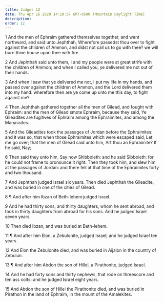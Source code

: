 ```yaml
---
title: Judges 12
date: Thu Apr 16 2020 14:10:37 GMT-0600 (Mountain Daylight Time)
description: 
order: 12
---
```


<p>
  1 And the men of Ephraim gathered themselves together, and went northward, and
  said unto Jephthah, Wherefore passedst thou over to fight against the children
  of Ammon, and didst not call us to go with thee? we will burn thine house upon
  thee with fire.
</p>
<p>
  2 And Jephthah said unto them, I and my people were at great strife with the
  children of Ammon; and when I called you, ye delivered me not out of their
  hands.
</p>
<p>
  3 And when I saw that ye delivered me not, I put my life in my hands, and
  passed over against the children of Ammon, and the Lord delivered them into my
  hand: wherefore then are ye come up unto me this day, to fight against me?
</p>
<p>
  4 Then Jephthah gathered together all the men of Gilead, and fought with
  Ephraim: and the men of Gilead smote Ephraim, because they said, Ye Gileadites
  are fugitives of Ephraim among the Ephraimites, and among the Manassites.
</p>
<p>
  5 And the Gileadites took the passages of Jordan before the Ephraimites: and
  it was so, that when those Ephraimites which were escaped said, Let me go
  over; that the men of Gilead said unto him, Art thou an Ephraimite? If he
  said, Nay;
</p>
<p>
  6 Then said they unto him, Say now Shibboleth: and he said Sibboleth: for he
  could not frame to pronounce it right. Then they took him, and slew him at the
  passages of Jordan: and there fell at that time of the Ephraimites forty and
  two thousand.
</p>
<p>
  7 And Jephthah judged Israel six years. Then died Jephthah the Gileadite, and
  was buried in one of the cities of Gilead.
</p>
<p>8 &#xB6; And after him Ibzan of Beth-lehem judged Israel.</p>
<p>
  9 And he had thirty sons, and thirty daughters, whom he sent abroad, and took
  in thirty daughters from abroad for his sons. And he judged Israel seven
  years.
</p>
<p>10 Then died Ibzan, and was buried at Beth-lehem.</p>
<p>
  11 &#xB6; And after him Elon, a Zebulonite, judged Israel; and he judged
  Israel ten years.
</p>
<p>
  12 And Elon the Zebulonite died, and was buried in Aijalon in the country of
  Zebulun.
</p>
<p>
  13 &#xB6; And after him Abdon the son of Hillel, a Pirathonite, judged Israel.
</p>
<p>
  14 And he had forty sons and thirty nephews, that rode on threescore and ten
  ass colts: and he judged Israel eight years.
</p>
<p>
  15 And Abdon the son of Hillel the Pirathonite died, and was buried in
  Pirathon in the land of Ephraim, in the mount of the Amalekites.
</p>
